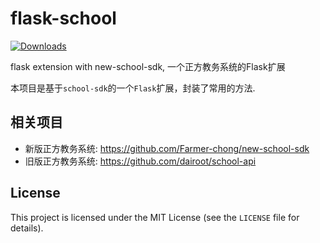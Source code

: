 # flask-school

[![Downloads](https://pepy.tech/badge/Flask-School)](https://pepy.tech/project/Flask-School)

flask extension with new-school-sdk, 一个正方教务系统的Flask扩展


本项目是基于`school-sdk`的一个`Flask`扩展，封装了常用的方法.

## 相关项目

- 新版正方教务系统: https://github.com/Farmer-chong/new-school-sdk
- 旧版正方教务系统: https://github.com/dairoot/school-api

## License

This project is licensed under the MIT License (see the
`LICENSE` file for details).
